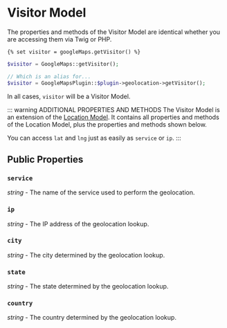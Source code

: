 # Visitor Model

The properties and methods of the Visitor Model are identical whether you are accessing them via Twig or PHP.

```twig
{% set visitor = googleMaps.getVisitor() %}
```

```php
$visitor = GoogleMaps::getVisitor();

// Which is an alias for...
$visitor = GoogleMapsPlugin::$plugin->geolocation->getVisitor();
```

In all cases, `visitor` will be a Visitor Model.

::: warning ADDITIONAL PROPERTIES AND METHODS
The Visitor Model is an extension of the [Location Model](/models/location-model/). It contains all properties and methods of the Location Model, plus the properties and methods shown below.

You can access `lat` and `lng` just as easily as `service` or `ip`.
:::

## Public Properties

### `service`

_string_ - The name of the service used to perform the geolocation.

### `ip`

_string_ - The IP address of the geolocation lookup.

### `city`

_string_ - The city determined by the geolocation lookup.

### `state`

_string_ - The state determined by the geolocation lookup.

### `country`

_string_ - The country determined by the geolocation lookup.
